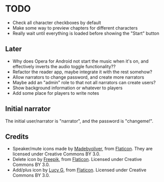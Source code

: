 TODO
====

* Check all character checkboxes by default
* Make some way to preview chapters for different characters
* Really wait until everything is loaded before showing the "Start" button

Later
-----

* Why does Opera for Android not start the music when it's on, and
  effectively inverts the audio toggle functionality??
* Refactor the reader app, maybe integrate it with the rest somehow?
* Allow narrators to change password, and create more narrators
* Maybe add an "admin" role to that not all narrators can create users?
* Show background information or whatever to players
* Add some place for players to write notes

Initial narrator
----------------

The initial user/narrator is "narrator", and the password is "changeme!".

Credits
-------

* Speaker/mute icons made by
[Madebyoliver](http://www.flaticon.com/authors/madebyoliver), from
[Flaticon](http://www.flaticon.com). They are licensed under Creative
Commons BY 3.0.
* Delete icon by [Freepik](http://www.flaticon.com/authors/freepik),
from [Flaticon](http://www.flaticon.com). Licensed under
Creative Commons BY 3.0.
* Add/plus icon by [Lucy G](http://www.flaticon.com/authors/lucy-g),
from [Flaticon](http://www.flaticon.com). Licensed under
Creative Commons BY 3.0.
